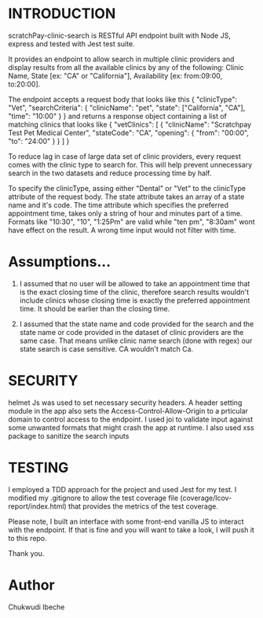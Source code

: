 # INTRODUCTION

scratchPay-clinic-search is RESTful API endpoint built with Node JS, express and tested with Jest test suite.

It provides an endpoint to allow search in multiple clinic providers and display results from all the available clinics by any of the following: Clinic Name, State [ex: "CA" or "California"], Availability [ex: from:09:00, to:20:00].

The endpoint accepts a request body that looks like this
{
  "clinicType": "Vet",
  "searchCriteria": {
    "clinicName": "pet",
    "state": ["California", "CA"],
    "time": "10:00"
  }
}
and returns a response object containing a list of matching clinics that looks like
{
  "vetClinics": [
    {
      "clinicName": "Scratchpay Test Pet Medical Center",
      "stateCode": "CA",
      "opening": {
        "from": "00:00",
        "to": "24:00"
      }
    }
  ]
}

To reduce lag in case of large data set of clinic providers, every request comes with the clinic type to search for. This will help prevent unnecessary search in the two datasets and reduce processing time by half.

To specify the clinicType, assing either "Dental" or "Vet" to the clinicType attribute of the request body.
The state attribute takes an array of a state name and it's code.
The time attribute which specifies the preferred appointment time, takes only a string of hour and minutes part of a time. Formats like "10:30", "10", "1:25Pm" are valid while "ten pm", "8:30am" wont have effect on the result. A wrong time input would not filter with time.

# Assumptions...

1. I assumed that no user will be allowed to take an appointment time that is the exact closing time of the clinic, therefore search results wouldn't include clinics whose closing time is exactly the preferred appointment time. It should be earlier than the closing time.

2. I assumed that the state name and code provided for the search and the state name or code provided in the dataset of clinic providers are the same case. That means unlike clinic name search (done with regex) our state search is case sensitive. CA wouldn't match Ca.

# SECURITY

helmet Js was used to set necessary security headers.
A header setting module in the app also sets the Access-Control-Allow-Origin to a prticular domain to control access to the endpoint.
I used joi to validate input against some unwanted formats that might crash the app at runtime.
I also used xss package to sanitize the search inputs

# TESTING

I employed a TDD approach for the project and used Jest for my test.
I modified my .gitignore to allow the test coverage file (coverage/lcov-report/index.html) that provides the metrics of the test coverage.

Please note, I built an interface with some front-end vanilla JS to interact with the endpoint. If that is fine and you will want to take a look, I will push it to this repo.

Thank you.

# Author

Chukwudi Ibeche
